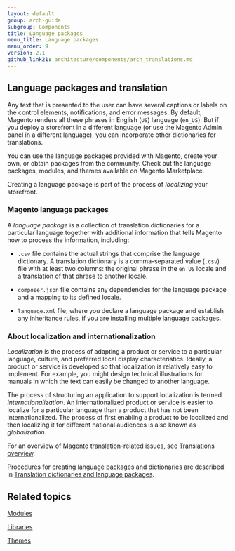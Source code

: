 ```yaml
---
layout: default
group: arch-guide 
subgroup: Components 
title: Language packages
menu_title: Language packages
menu_order: 9
version: 2.1
github_link21: architecture/components/arch_translations.md
---
```


<h2 id="m2arch-translations-overview">Language packages and translation</h2>

Any text that is presented to the user can have several captions or labels on the control elements, notifications, and error messages.  By default, Magento renders all these phrases in English (`US`) language (`en_US`). But if you deploy a storefront in a different language (or use the Magento Admin panel in a different language), you can incorporate other dictionaries for translations. 

You can use the language packages provided with Magento, create your own, or obtain packages from the community. Check out the language packages, modules, and themes available on Magento Marketplace. 

Creating a language package is part of the process of <i>localizing</i> your storefront. 

<h3>Magento language packages</h3>

A <i>language package</i> is  a collection of translation dictionaries for a particular language together with additional information that tells Magento how to process the information, including:

* `.csv` file contains the actual strings that comprise the language dictionary. A translation dictionary is a comma-separated value (`.csv`) file with at least two columns: the original phrase in the `en_US` locale and a translation of that phrase to another locale.

* `composer.json` file contains any dependencies for the language package and a mapping to its defined locale.

* `language.xml` file, where you declare a language package and establish any inheritance rules, if you are installing multiple language packages. 

<h3>About localization and internationalization</h3>
<i>Localization</i>  is the process of adapting a product or service to a particular language, culture, and preferred local display characteristics.  Ideally, a product or service is developed so that localization is relatively easy to implement.  For example, you might design technical illustrations for manuals in which the text can easily be changed to another language. 

The process of structuring an application to support localization is termed <i>internationalization</i>. An internationalized product or service is easier to localize for a particular language than a product that has not been internationalized. The process of first enabling a product to be localized and then localizing it for different national audiences is also known as <i>globalization</i>.


For an overview of Magento translation-related issues, see <a href="{{ site.gdeurl21 }}frontend-dev-guide/translations/xlate.html">Translations overview</a>. 

Procedures for creating language packages and dictionaries are described in <a href="{{ site.gdeurl21 }}config-guide/cli/config-cli-subcommands-i18n.html#config-cli-subcommands-xlate-dict-trans">Translation dictionaries and language packages</a>.

<h2 id="m2arch-related">Related topics</h2>

<a href="{{ site.gdeurl21 }}architecture/archi_perspectives/components/modules/mod_intro.html">Modules</a>

<a href="{{ site.gdeurl21 }}architecture/archi_perspectives/components/arch_libraries.html">Libraries</a>

<a href="{{ site.gdeurl21 }}architecture/archi_perspectives/components/arch_themes.html">Themes</a>



